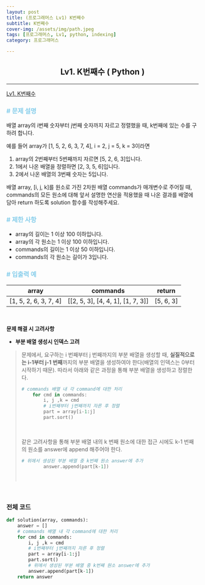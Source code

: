 ```yaml
---
layout: post
title: (프로그래머스 Lv1) K번째수
subtitle: K번째수
cover-img: /assets/img/path.jpeg
tags: [프로그래머스, Lv1, python, indexing]
category: 프로그래머스

---
```


<center>
  <h2>
    Lv1. K번째수 ( Python )
  </h2>
</center>

------

[Lv1. K번째수](https://programmers.co.kr/learn/courses/30/lessons/42748)

### <span style="color:skyblue"># 문제 설명</span>

배열 array의 i번째 숫자부터 j번째 숫자까지 자르고 정렬했을 때, k번째에 있는 수를 구하려 합니다.

예를 들어 array가 [1, 5, 2, 6, 3, 7, 4], i = 2, j = 5, k = 3이라면

1. array의 2번째부터 5번째까지 자르면 [5, 2, 6, 3]입니다.
2. 1에서 나온 배열을 정렬하면 [2, 3, 5, 6]입니다.
3. 2에서 나온 배열의 3번째 숫자는 5입니다.

배열 array, [i, j, k]를 원소로 가진 2차원 배열 commands가 매개변수로 주어질 때, commands의 모든 원소에 대해 앞서 설명한 연산을 적용했을 때 나온 결과를 배열에 담아 return 하도록 solution 함수를 작성해주세요.

### <span style="color:skyblue"># 제한 사항</span>

- array의 길이는 1 이상 100 이하입니다.
- array의 각 원소는 1 이상 100 이하입니다.
- commands의 길이는 1 이상 50 이하입니다.
- commands의 각 원소는 길이가 3입니다.

### <span style="color:skyblue"># 입출력 예</span>

| array                 | commands                          | return    |
| --------------------- | --------------------------------- | --------- |
| [1, 5, 2, 6, 3, 7, 4] | [[2, 5, 3], [4, 4, 1], [1, 7, 3]] | [5, 6, 3] |

<br>

 **문제 해결 시 고려사항**

- **부분 배열 생성시 인덱스 고려**

>  문제에서, 요구하는 i 번째부터 j 번째까지의 부분 배열을 생성할 때, **실질적으로는 i-1부터 j-1 번째**까지의 부분 배열을 생성하여야 한다(배열의 인덱스는 0부터 시작하기 때문). 따라서 아래와 같은 과정을 통해 부분 배열을 생성하고 정렬한다.
>
>  ```python
>  # commands 배열 내 각 command에 대한 처리
>      for cmd in commands:
>          i, j ,k = cmd
>          # i번째부터 j번째까지 자른 후 정렬
>          part = array[i-1:j]
>          part.sort()
>  ```
>
>  <br>
>
>  같은 고려사항을 통해 부분 배열 내의 k 번째 원소에 대한 접근 시에도 k-1 번째의 원소를 answer에 append 해주어야 한다.
>
>  ```python
>  # 위에서 생성된 부분 배열 중 k번째 원소 answer에 추가
>          answer.append(part[k-1])
>  ```
>
>  <br>

<br>

### 전체 코드

```python
def solution(array, commands):
    answer = []
    # commands 배열 내 각 command에 대한 처리
    for cmd in commands:
        i, j ,k = cmd
        # i번째부터 j번째까지 자른 후 정렬
        part = array[i-1:j]
        part.sort()
        # 위에서 생성된 부분 배열 중 k번째 원소 answer에 추가
        answer.append(part[k-1])
    return answer
```

